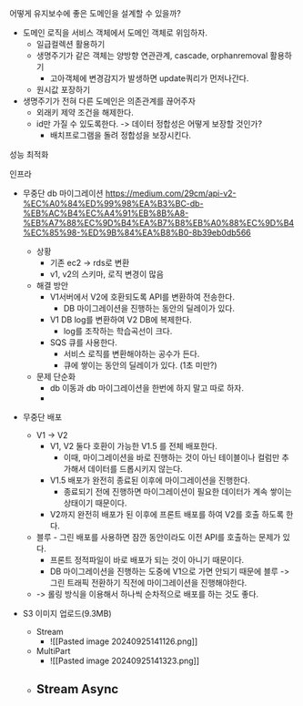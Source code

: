 어떻게 유지보수에 좋은 도메인을 설계할 수 있을까?
- 도메인 로직을 서비스 객체에서 도메인 객체로 위임하자.
	- 일급컬렉션 활용하기
	- 생명주기가 같은 객체는 양방향 연관관계, cascade, orphanremoval 활용하기
		- 고아객체에 변경감지가 발생하면 update쿼리가 먼저나간다.
	- 원시값 포장하기
- 생명주기가 전혀 다른 도메인은 의존관계를 끊어주자
	- 외래키 제약 조건을 해제한다.
	- id만 가질 수 있도록한다.
	-> 데이터 정합성은 어떻게 보장할 것인가?
		- 배치프로그램을 돌려 정합성을 보장시킨다.

성능 최적화


인프라
- 무중단 db 마이그레이션
https://medium.com/29cm/api-v2-%EC%A0%84%ED%99%98%EA%B3%BC-db-%EB%AC%B4%EC%A4%91%EB%8B%A8-%EB%A7%88%EC%9D%B4%EA%B7%B8%EB%A0%88%EC%9D%B4%EC%85%98-%ED%9B%84%EA%B8%B0-8b39eb0db566

	- 상황
		- 기존 ec2 -> rds로 변환 
		- v1, v2의 스키마, 로직 변경이 많음
	- 해결 방안
		- V1서버에서 V2에 호환되도록 API를 변환하여 전송한다.
			- DB 마이그레이션을 진행하는 동안의 딜레이가 있다.
		- V1 DB log를 변환하여 V2 DB에 복제한다.
			- log를 조작하는 학습곡선이 크다.
		- SQS 큐를 사용한다.
			- 서비스 로직를 변환해야하는 공수가 든다.
			- 큐에 쌓이는 동안의 딜레이가 있다. (1초 미만?)
	- 문제 단순화
		- db 이동과 db 마이그레이션을 한번에 하지 말고 따로 하자.
		- 

- 무중단 배포
	- V1 -> V2
		- V1, V2 둘다 호환이 가능한 V1.5 를 전체 배포한다.
			- 이때, 마이그레이션을 바로 진행하는 것이 아닌 테이블이나 컬럼만 추가해서 데이터를 드롭시키지 않는다.
		- V1.5 배포가 완전히 종료된 이후에 마이그레이션을 진행한다.
			- 종료되기 전에 진행하면 마이그레이션이 필요한 데이터가 계속 쌓이는 상태이기 때문이다.
		- V2까지 완전히 배포가 된 이후에 프론트 배포를 하여 V2를 호출 하도록 한다.
	- 블루 - 그린 배포를 사용하면 잠깐 동안이라도 이전 API를 호출하는 문제가 있다.
		- 프론트 정적파일이 바로 배포가 되는 것이 아니기 때문이다.
		- DB 마이그레이션을 진행하는 도중에 V1으로 가면 안되기 때문에 블루 -> 그린 트래픽 전환하기 직전에 마이그레이션을 진행해야한다.
	- -> 롤링 방식을 이용해서 하나씩 순차적으로 배포를 하는 것도 좋다.



- S3 이미지 업로드(9.3MB)
	- Stream
		- ![[Pasted image 20240925141126.png]]
	- MultiPart
		- ![[Pasted image 20240925141323.png]]
	- Stream Async
		- 